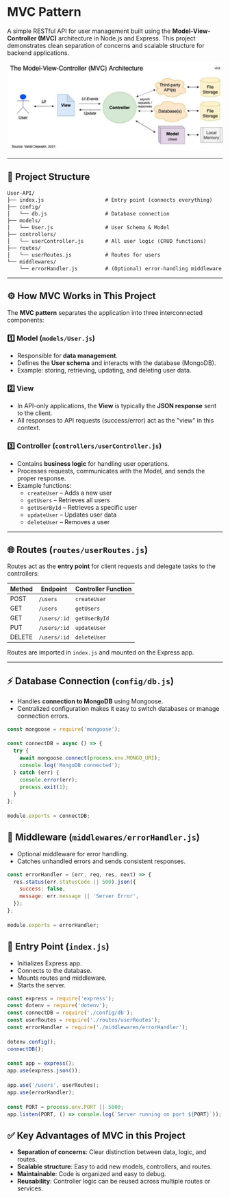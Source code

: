 
# MVC Pattern

A simple RESTful API for user management built using the **Model-View-Controller (MVC)** architecture in Node.js and Express. This project demonstrates clean separation of concerns and scalable structure for backend applications.

![MVC Diagram](https://github.com/Akarshjha03/Mastering-nodejs/raw/main/12.MVC/MVC.png)

---

## 📁 Project Structure

```
User-API/
├── index.js                    # Entry point (connects everything)
├── config/
│   └── db.js                   # Database connection
├── models/
│   └── User.js                 # User Schema & Model
├── controllers/
│   └── userController.js       # All user logic (CRUD functions)
├── routes/
│   └── userRoutes.js           # Routes for users
└── middlewares/
    └── errorHandler.js         # (Optional) error-handling middleware
```

---

## ⚙️ How MVC Works in This Project

The **MVC pattern** separates the application into three interconnected components:

### 1️⃣ Model (`models/User.js`)
- Responsible for **data management**.
- Defines the **User schema** and interacts with the database (MongoDB).
- Example: storing, retrieving, updating, and deleting user data.

### 2️⃣ View
- In API-only applications, the **View** is typically the **JSON response** sent to the client.
- All responses to API requests (success/error) act as the "view" in this context.

### 3️⃣ Controller (`controllers/userController.js`)
- Contains **business logic** for handling user operations.
- Processes requests, communicates with the Model, and sends the proper response.
- Example functions:
  - `createUser` – Adds a new user
  - `getUsers` – Retrieves all users
  - `getUserById` – Retrieves a specific user
  - `updateUser` – Updates user data
  - `deleteUser` – Removes a user

---

## 🌐 Routes (`routes/userRoutes.js`)
Routes act as the **entry point** for client requests and delegate tasks to the controllers:

| Method | Endpoint       | Controller Function |
|--------|----------------|------------------|
| POST   | `/users`       | `createUser`     |
| GET    | `/users`       | `getUsers`       |
| GET    | `/users/:id`   | `getUserById`    |
| PUT    | `/users/:id`   | `updateUser`     |
| DELETE | `/users/:id`   | `deleteUser`     |

Routes are imported in `index.js` and mounted on the Express app.

---

## ⚡ Database Connection (`config/db.js`)
- Handles **connection to MongoDB** using Mongoose.
- Centralized configuration makes it easy to switch databases or manage connection errors.

```js
const mongoose = require('mongoose');

const connectDB = async () => {
  try {
    await mongoose.connect(process.env.MONGO_URI);
    console.log('MongoDB connected');
  } catch (err) {
    console.error(err);
    process.exit(1);
  }
};

module.exports = connectDB;
```

## 🧩 Middleware (`middlewares/errorHandler.js`)
- Optional middleware for error handling.
- Catches unhandled errors and sends consistent responses.

```js
const errorHandler = (err, req, res, next) => {
  res.status(err.statusCode || 500).json({
    success: false,
    message: err.message || 'Server Error',
  });
};

module.exports = errorHandler;
```

## 🚀 Entry Point (`index.js`)
- Initializes Express app.
- Connects to the database.
- Mounts routes and middleware.
- Starts the server.

```js
const express = require('express');
const dotenv = require('dotenv');
const connectDB = require('./config/db');
const userRoutes = require('./routes/userRoutes');
const errorHandler = require('./middlewares/errorHandler');

dotenv.config();
connectDB();

const app = express();
app.use(express.json());

app.use('/users', userRoutes);
app.use(errorHandler);

const PORT = process.env.PORT || 5000;
app.listen(PORT, () => console.log(`Server running on port ${PORT}`));
```

## ✅ Key Advantages of MVC in this Project
- **Separation of concerns**: Clear distinction between data, logic, and routes.
- **Scalable structure**: Easy to add new models, controllers, and routes.
- **Maintainable**: Code is organized and easy to debug.
- **Reusability**: Controller logic can be reused across multiple routes or services.
